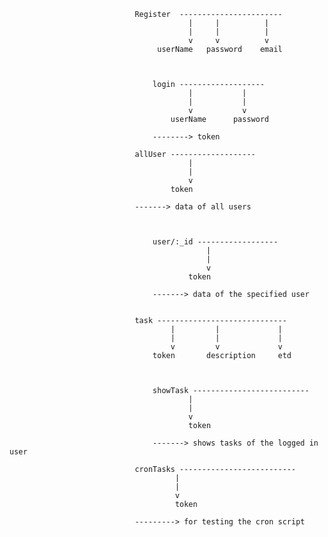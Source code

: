 
                                Register  -----------------------
                                            |     |          |
                                            |     |          |
                                            v     v          v
                                     userName   password    email

~~~~~~~~~~~~~~~~~~~~~~~~~~~~~~~~~~~~~~~~~~~~~~~~~~~~~~~~~~~~~~~~~~~~~~~~~~~~~~~~~~~~~~~~


                                login -------------------
                                        |           |
                                        |           |
                                        v           v
                                    userName      password

                                --------> token

~~~~~~~~~~~~~~~~~~~~~~~~~~~~~~~~~~~~~~~~~~~~~~~~~~~~~~~~~~~~~~~~~~~~~~~~~~~~~~~~~~~~~~~~


                                allUser -------------------
                                            |
                                            |
                                            v
                                        token

                                -------> data of all users 

~~~~~~~~~~~~~~~~~~~~~~~~~~~~~~~~~~~~~~~~~~~~~~~~~~~~~~~~~~~~~~~~~~~~~~~~~~~~~~~~~~~~~~~~


                                user/:_id ------------------
                                            |
                                            |
                                            v
                                        token

                                -------> data of the specified user
                                
~~~~~~~~~~~~~~~~~~~~~~~~~~~~~~~~~~~~~~~~~~~~~~~~~~~~~~~~~~~~~~~~~~~~~~~~~~~~~~~~~~~~~~~~


                                task -----------------------------
                                        |         |             |
                                        |         |             |
                                        v         v             v
                                    token       description     etd

~~~~~~~~~~~~~~~~~~~~~~~~~~~~~~~~~~~~~~~~~~~~~~~~~~~~~~~~~~~~~~~~~~~~~~~~~~~~~~~~~~~~~~~~


                                showTask --------------------------
                                        |
                                        |
                                        v
                                        token
                                
                                -------> shows tasks of the logged in user

~~~~~~~~~~~~~~~~~~~~~~~~~~~~~~~~~~~~~~~~~~~~~~~~~~~~~~~~~~~~~~~~~~~~~~~~~~~~~~~~~~~~~~~~~


                                cronTasks --------------------------
                                         |
                                         |
                                         v
                                         token

                                ---------> for testing the cron script

~~~~~~~~~~~~~~~~~~~~~~~~~~~~~~~~~~~~~~~~~~~~~~~~~~~~~~~~~~~~~~~~~~~~~~~~~~~~~~~~~~~~~~~~~~